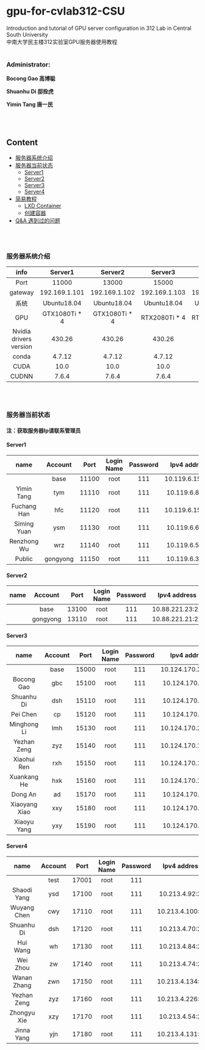 # gpu-for-cvlab312-CSU
 Introduction and tutorial of GPU server configuration in 312 Lab in Central South University   
 中南大学民主楼312实验室GPU服务器使用教程
<br/>
<br/>

### Administrator:   

**Bocong Gao 高博聪**    

**Shuanhu Di 邸拴虎**    

**Yimin Tang 唐一民**   

<br/>
<br/>

## Content
- [服务器系统介绍](#服务器系统介绍)
- [服务器当前状态](#服务器当前状态)
  - [Server1](#Server1)
  - [Server2](#Server2)
  - [Server3](#Server3)
  - [Server4](#Server4)
- [简易教程](#简易教程)
  - [LXD Container](/lxd.md)
  - [创建容器](/create.md)
- [Q&A 遇到过的问题](/question.md)


<br/>
<br/>

### 服务器系统介绍
 
| info | Server1 | Server2 | Server3 | Server4 | 
| :----: | :----: | :------: | :---: | :------: | 
| Port  | 11000 | 13000 | 15000 | 17000 | 
| gateway | 192.169.1.101 | 192.169.1.102 | 192.169.1.103 | 192.169.1.104 |
| 系统 | Ubuntu18.04 | Ubuntu18.04 | Ubuntu18.04 | Ubuntu18.04 | 
| GPU | GTX1080Ti * 4 | GTX1080Ti * 4 | RTX2080Ti * 4 | RTX2080Ti * 4 |  
| Nvidia drivers version | 430.26 | 430.26 | 430.26 | 430.26 |  
| conda | 4.7.12 | 4.7.12 | 4.7.12 | 4.7.12 | 
| CUDA | 10.0 | 10.0 | 10.0 | 10.0 |  
| CUDNN | 7.6.4 | 7.6.4 | 7.6.4 | 7.6.4 |  

<br/>
<br/>

### 服务器当前状态

#### 注：获取服务器Ip请联系管理员

#### Server1

| name | Account | Port | Login Name | Password | Ipv4 address |  
| :----: | :------: | :---: | :------: | :---: | :--------: |
|   | base | 11100 | root | 111 | 10.119.6.151:22 |
| Yimin Tang | tym | 11110 | root | 111 | 10.119.6.88:22 |
| Fuchang Han | hfc | 11120 | root | 111 | 10.119.6.155:22 |
| Siming Yuan | ysm | 11130 | root | 111 | 10.119.6.62:22 |
| Renzhong Wu | wrz | 11140 | root | 111 | 10.119.6.55:22 |
| Public | gongyong | 11150 | root | 111 | 10.119.6.38:22 |

#### Server2

| name | Account | Port | Login Name | Password | Ipv4 address |  
| :----: | :------: | :---: | :------: | :---: | :--------: |
|   | base | 13100 | root | 111 | 10.88.221.23:22 |
|   | gongyong | 13110 | root | 111 | 10.88.221.21:22 |

#### Server3

| name | Account | Port | Login Name | Password | Ipv4 address |   
| :----: | :------: | :---: | :------: | :---: | :--------: |
|   | base | 15000 | root | 111 | 10.124.170.252:22 |
| Bocong Gao | gbc | 15100 | root | 111 | 10.124.170.74:22 |
| Shuanhu Di | dsh | 15110 | root | 111 | 10.124.170.91:22 |
| Pei Chen | cp | 15120 | root | 111 | 10.124.170.22:22 |
| Minghong Li | lmh | 15130 | root | 111 | 10.124.170.233:22 |
| Yezhan Zeng | zyz | 15140 | root | 111 | 10.124.170.178:22 |
| Xiaohui Ren | rxh | 15150 | root | 111 | 10.124.170.150:22 |
| Xuankang He | hxk | 15160 | root | 111 | 10.124.170.130:22 |
| Dong An | ad | 15170 | root | 111 | 10.124.170.24:22 |
| Xiaoyang Xiao | xxy | 15180 | root | 111 | 10.124.170.25:22 |
| Xiaoyu Yang | yxy | 15190 | root | 111 | 10.124.170.19:22 |

#### Server4

| name | Account | Port | Login Name | Password | Ipv4 address |   
| :----: | :------: | :---: | :------: | :---: | :--------: |
|   | test | 17001 | root | 111 | |
| Shaodi Yang | ysd | 17100 | root | 111 | 10.213.4.92:22 |
| Wuyang Chen | cwy | 17110 | root | 111 | 10.213.4.100:22 |
| Shuanhu Di | dsh | 17120 | root | 111 | 10.213.4.70:22 |
| Hui Wang | wh | 17130 | root | 111 | 10.213.4.84:22 |
| Wei Zhou | zw | 17140 | root | 111 | 10.213.4.74:22 |
| Wanan Zhang | zwn | 17150 | root | 111 | 10.213.4.134:22 |
| Yezhan Zeng | zyz | 17160 | root | 111 | 10.213.4.226:22 |
| Zhongyu Xie | xzy | 17170 | root | 111 | 10.213.4.54:22 |
| Jinna Yang | yjn | 17180 | root | 111 | 10.213.4.131:22 |

<br/>
<br/>






